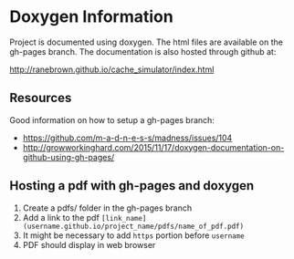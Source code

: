 # Doxygen Information
Project is documented using doxygen. The html files are available on the gh-pages branch. The documentation is also hosted through github at:

<http://ranebrown.github.io/cache_simulator/index.html>

## Resources
Good information on how to setup a gh-pages branch:

* <https://github.com/m-a-d-n-e-s-s/madness/issues/104>
* <http://growworkinghard.com/2015/11/17/doxygen-documentation-on-github-using-gh-pages/>

## Hosting a pdf with gh-pages and doxygen
1. Create a pdfs/ folder in the gh-pages branch
2. Add a link to the pdf `[link_name](username.github.io/project_name/pdfs/name_of_pdf.pdf)`
3. It might be necessary to add `https` portion before `username`
4. PDF should display in web browser

